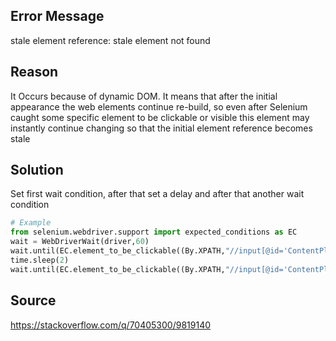 ## Error Message
stale element reference: stale element not found 

## Reason 
It Occurs because of dynamic DOM. It means that after the initial appearance the web elements continue re-build, so even after Selenium caught some specific element to be clickable or visible this element may instantly continue changing so that the initial element reference becomes stale

## Solution 
Set first wait condition, after that set a delay and after that another wait condition
```python
# Example
from selenium.webdriver.support import expected_conditions as EC
wait = WebDriverWait(driver,60)
wait.until(EC.element_to_be_clickable((By.XPATH,"//input[@id='ContentPlaceHolder1_rcmbCapacityTranch_Input']")))
time.sleep(2)
wait.until(EC.element_to_be_clickable((By.XPATH,"//input[@id='ContentPlaceHolder1_rcmbCapacityTranch_Input']"))).click()
```

## Source 
https://stackoverflow.com/q/70405300/9819140
